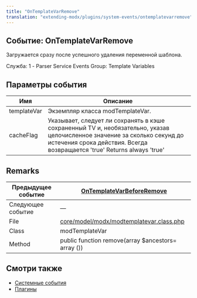 ```yaml
---
title: "OnTemplateVarRemove"
translation: "extending-modx/plugins/system-events/ontemplatevarremove"
---
```


## Событие: OnTemplateVarRemove

Загружается сразу после успешного удаления переменной шаблона.

Служба: 1 - Parser Service Events
Group: Template Variables

## Параметры события

| Имя         | Описание                                                                                                                                                                                              |
| ----------- | ----------------------------------------------------------------------------------------------------------------------------------------------------------------------------------------------------- |
| templateVar | Экземпляр класса modTemplateVar.                                                                                                                                                                      |
| cacheFlag   | Указывает, следует ли сохранять в кэше сохраненный TV и, необязательно, указав целочисленное значение за сколько секунд до истечения срока действия. Всегда возвращается 'true' Returns always 'true' |

## Remarks

| Предыдущее событие | [OnTemplateVarBeforeRemove](extending-modx/plugins/system-events/ontemplatevarbeforeremove "OnTemplateVarBeforeRemove")                |
| ------------------ | -------------------------------------------------------------------------------------------------------------------------------------- |
| Следующее событие  | —                                                                                                                                     |
| File               | [core/model/modx/modtemplatevar.class.php](https://github.com/modxcms/revolution/blob/master/core/model/modx/modtemplatevar.class.php) |
| Class              | modTemplateVar                                                                                                                         |
| Method             | public function remove(array $ancestors= array ())                                                                                     |

## Смотри также

- [Системные события](extending-modx/plugins/system-events "Системные события")
- [Плагины](extending-modx/plugins "Плагины")
